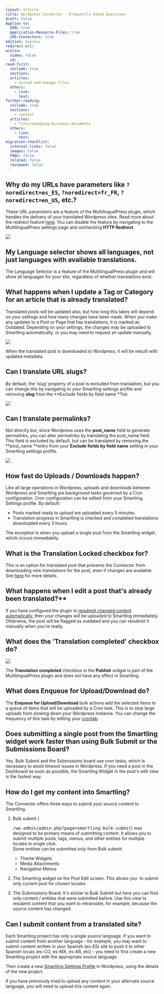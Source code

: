 ```yaml
---
layout: article
title: Wordpress Connector - Frequently Asked Questions
draft: false
Applies to:
  GDN: true
  Application-Resource-Files: true
  CMS-Connectors: true
edition: Express
redirect-url:
wistia:
  video: false
  id:
read-first:
  include: true
  sections:
  articles:
    - upload-and-manage-files
  others:
    - link:
      text:
further-reading:
  include: true
  sections:
    - context
  articles:
    - files/managing-business-documents
  others:
    - link:
      text:
migration-checklist:
  internal-links: false
  images: false
  FAQs: false
  related: false
  reviewed: false
---
```



## Why do my URLs have parameters like `?noredirect=es_ES`, `?noredirect=fr_FR`, `?noredirect=en_US`, etc.?

These URL parameters are a feature of the MultilingualPress plugin, which handles the delivery of your translated Wordpress sites. Read more about the redirect feature [here](http://make.multilingualpress.pro/2014/03/language-negotiation-how-our-redirect-feature-works/). You can disable the feature by navigating to the MultilingualPress settings page and unchecking **HTTP Redirect**.

![](/uploads/versions/dqpnlk9-1---x----846-717x---.png)

## My Language selector shows all languages, not just languages with available translations.

The Language Selector is a feature of the MultilingualPress plugin and will show all languages for your site, regardless of whether translations exist.

## What happens when I update a Tag or Category for an article that is already translated?

Translated posts will be updated also, but how long this takes will depend on your settings and how many changes have been made. When you make any updates to a Post or Page that has translations, it is marked as Outdated. Depending on your settings, the changes may be uploaded to Smartling automatically, or you may need to request an update manually.

![](/uploads/versions/resubmit-changes-1---x----765-225x---.png)

When the translated post is downloaded to Wordpress, it will be rebuilt with updated metadata.

## Can I translate URL slugs?

By default, the 'slug' property of a post is excluded from translation, but you can change this by navigating to your Smartling settings profile and removing&nbsp;**slug** from the&nbsp;**Exclude fields by field name&nbsp;**list.

![](/uploads/versions/exclude_settings---x----907-571x---.png)

## Can I translate permalinks?

Not directly but, since Wordpress uses the **post_name** field to generate permalinks, you can alter permalinks by translating the post_name field. This field is excluded by default, but can be translated by removing the **post_name&nbsp;**entry from your&nbsp;**Exclude fields by field name**&nbsp;setting in your Smartling settings profile.

![](/uploads/versions/smartling_settings---x----905-582x---.png)

## How fast do Uploads / Downloads happen?

Like all large operations in Wordpress, uploads and downloads between Wordpress and Smartling are background tasks governed by a Cron configuration. Cron configuration can be edited from your Smartling Settings profile. By default:

* Posts marked ready to upload are uploaded every 5 minutes.
* Translation progress in Smartling is checked and completed translations downloaded every 3 hours.


The exception is when you upload a single post from the Smartling widget, which occurs immediately.

## What is the Translation Locked checkbox for?

This is an option for translated post that prevents the Connector from downloading new translations for the post, even if changes are available. See [here](/hc/en-us/articles/205418617-WordPress-Connector-User-Guide#Lock) for more details.

## What happens when I edit a post that's already been translated?\*\*

If you have configured the plugin to [resubmit changed content automatically](/hc/en-us/articles/205418457-WordPress-Connector-Installation-and-Configuration#Configure), then your changes will be uploaded to Smartling immediately. Otherwise, the post will be flagged as outdated and you can resubmit it manually when you're ready.

## What does the 'Translation completed' checkbox do?

![](/uploads/versions/translation-completed-1---x----285-380x---.png)

The&nbsp;**Translation completed**&nbsp;checkbox in the **Publish** widget is part of the MultilingualPress plugin and does not have any effect in Smartling.

## What does Enqueue for Upload/Download do?

The&nbsp;**Enqueue for Upload/Download** bulk actions add the selected items to a queue of items that will be uploaded by a Cron task. This is to stop large uploads from slowing down your Wordpress instance. You can change the frequency of this task by editing your [crontab](/hc/en-us/articles/205418457-WordPress-Connector-Installation-and-Configuration#ConfigureWPCron).

## Does submitting a single post from the Smartling widget work faster than using Bulk Submit or the Submissions Board?

Yes. Bulk Submit and the Submissions board use cron tasks, which is necessary to avoid timeout issues in Wordpress. If you need a post in the Dashboard as soon as possible, the Smartling Widget in the post's edit view is the fastest way.

## How do I get my content into Smartling?

The Connector offers three ways to submit your source content to Smartling.

1. Bulk submit (

   <tt>/wp-admin/admin.php?page=smartling-bulk-submit</tt>) was designed to be primary means of submitting content. It allows you to submit multiple posts, tags, menus, and other entities for multiple locales in single click.
   <br>Some entities can be submitted only from Bulk submit:
   * Theme Widgets
   * Media Attachments
   * Navigation Menus
2. The Smartling widget on the Post Edit screen. This allows you &nbsp;to submit only current post for chosen locales
3. The Submissions Board. It's similar to Bulk Submit but here you can find only content / entities that were submitted before. Use this view to resubmit content that you want to retranslate, for example, because the source content has changed.


## Can I submit content from a translated site?

Each Smartling project has only a single source language. If you want to submit content from another language - for example, you may want to submit content written in your Spanish (es-ES) site to push it to other Spanish locals (es-CO, es-MX, es-AR, etc) - you need to first create a new Smartling project with the appropriate source language.

Then create a new [Smartling Settings Profile](/hc/en-us/articles/205418457-WordPress-Connector-Installation-and-Configuration#Configure) in Wordpress, using the details of the new project.

If you have previously tried to upload any content in your alternate source language, you will need to upload this content again.